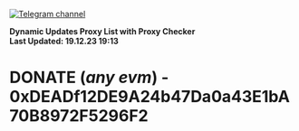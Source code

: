 [![Telegram channel](https://img.shields.io/endpoint?url=https://runkit.io/damiankrawczyk/telegram-badge/branches/master?url=https://t.me/n4z4v0d)](https://t.me/n4z4v0d) 

**Dynamic Updates Proxy List with Proxy Checker**  
**Last Updated: 19.12.23 19:13**

# DONATE (_any evm_) - 0xDEADf12DE9A24b47Da0a43E1bA70B8972F5296F2
